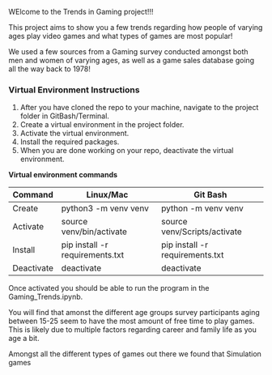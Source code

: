 ﻿WElcome to the Trends in Gaming project!!!

This project aims to show you a few trends regarding how people of varying ages play video games and what types of games are most popular!

We used a few sources from a Gaming survey conducted amongst both men and women of varying ages, as well as a game sales database going all the way back to 1978! 

### Virtual Environment Instructions
1. After you have cloned the repo to your machine, navigate to the project folder in GitBash/Terminal.
2. Create a virtual environment in the project folder.
3. Activate the virtual environment.
4. Install the required packages.
5. When you are done working on your repo, deactivate the virtual environment.

**Virtual environment commands**

| Command | Linux/Mac | Git Bash |
| ----------- | ----------- | ----------- |
| Create | python3 -m venv venv | python -m venv venv |
| Activate | source venv/bin/activate | source venv/Scripts/activate |
| Install | pip install -r requirements.txt| pip install -r requirements.txt|
| Deactivate | deactivate | deactivate |

Once activated you should be able to run the program in the Gaming_Trends.ipynb.

You will find that amonst the different age groups survey participants aging between 15-25 seem to have the most amount of free time to play games. This is likely due to multiple factors regarding career and family life as you age a bit. 


Amongst all the different types of games out there we found that Simulation games

